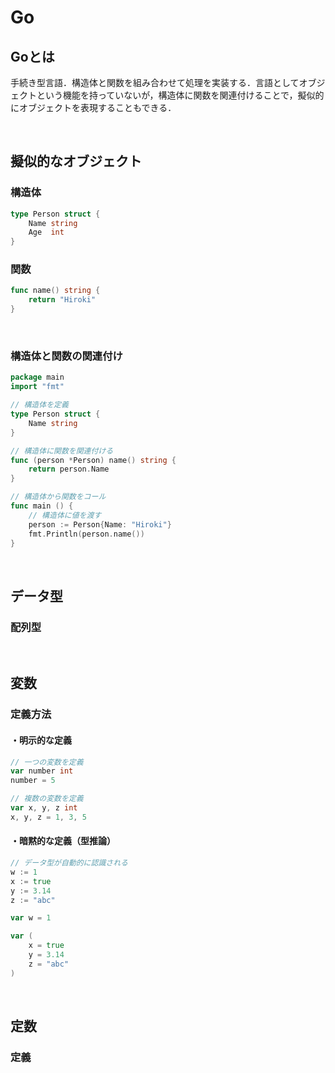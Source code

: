 # Go

## Goとは

手続き型言語．構造体と関数を組み合わせて処理を実装する．言語としてオブジェクトという機能を持っていないが，構造体に関数を関連付けることで，擬似的にオブジェクトを表現することもできる．

<br>

## 擬似的なオブジェクト

### 構造体

```go
type Person struct {
    Name string
    Age  int
}
```

### 関数

```go
func name() string {
    return "Hiroki"
}
```

<br>

### 構造体と関数の関連付け

```go
package main
import "fmt"

// 構造体を定義
type Person struct {
    Name string
}

// 構造体に関数を関連付ける
func (person *Person) name() string {
    return person.Name
}

// 構造体から関数をコール
func main () {
    // 構造体に値を渡す
    person := Person{Name: "Hiroki"}
    fmt.Println(person.name())
}
```



<br>

## データ型

### 配列型

<br>

## 変数

### 定義方法

#### ・明示的な定義

```go
// 一つの変数を定義
var number int
number = 5

// 複数の変数を定義
var x, y, z int
x, y, z = 1, 3, 5
```

#### ・暗黙的な定義（型推論）

```go
// データ型が自動的に認識される
w := 1
x := true
y := 3.14
z := "abc"

var w = 1

var (
    x = true
    y = 3.14
    z = "abc"
)
```

<br>

## 定数

### 定義

<br>

## 





